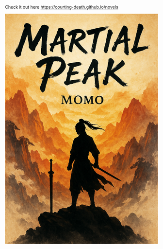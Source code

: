 Check it out here https://courting-death.github.io/novels

![alt text](https://github.com/courting-death/martial-peak/blob/8d5863dc55d0192269ddd763666a20e865593d7d/Martial%20Peak%20Cover.png "Logo Title Text 1")